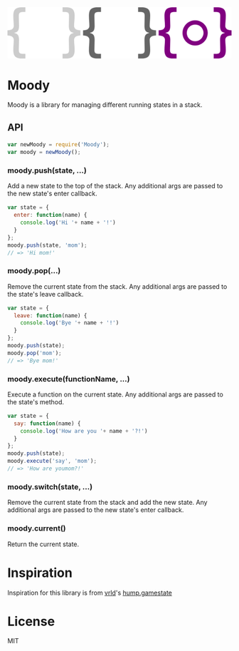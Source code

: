 <img src="logo.png">

# Moody

Moody is a library for managing different running states in a stack.

## API

``` js
var newMoody = require('Moody');
var moody = newMoody();
```

### moody.push(state, ...)
Add a new state to the top of the stack. Any additional args are passed to the new state's enter callback.
``` js
var state = {
  enter: function(name) {
    console.log('Hi '+ name + '!')
  }
};
moody.push(state, 'mom');
// => 'Hi mom!'
```

### moody.pop(...)
Remove the current state from the stack. Any additional args are passed to the state's leave callback.
``` js
var state = {
  leave: function(name) {
    console.log('Bye '+ name + '!')
  }
};
moody.push(state);
moody.pop('mom');
// => 'Bye mom!'
```

### moody.execute(functionName, ...)
Execute a function on the current state. Any additional args are passed to the state's method.
``` js
var state = {
  say: function(name) {
    console.log('How are you '+ name + '?!')
  }
};
moody.push(state);
moody.execute('say', 'mom');
// => 'How are youmom?!'
```

### moody.switch(state, ...)
Remove the current state from the stack and add the new state. Any additional args are passed to the new state's enter callback.

### moody.current()
Return the current state.

# Inspiration
Inspiration for this library is from [vrld](https://github.com/vrld)'s [hump.gamestate](https://github.com/vrld/hump/blob/master/gamestate.lua)

# License
MIT
